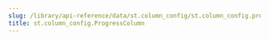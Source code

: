 ```yaml
---
slug: /library/api-reference/data/st.column_config/st.column_config.progresscolumn
title: st.column_config.ProgressColumn
---
```


<Autofunction function="streamlit.column_config.ProgressColumn" />
